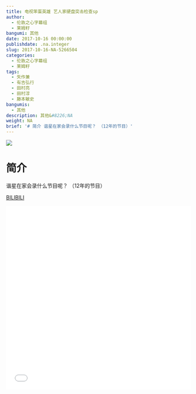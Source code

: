 ```yaml
---
title: 电视笨蛋英雄 艺人家硬盘突击检查sp
author:
  - 伦敦之心字幕组
  - 莱姆籽
bangumi: 其他
date: 2017-10-16 00:00:00
publishdate: .na.integer
slug: 2017-10-16-NA-5266504
categories:
  - 伦敦之心字幕组
  - 莱姆籽
tags:
  - 矢作兼
  - 有吉弘行
  - 田村亮
  - 田村淳
  - 藤本敏史
bangumis:
  - 其他
description: 其他&#8226;NA
weight: NA
brief: '# 简介 谐星在家会录什么节目呢？ （12年的节目）'
---
```


![](https://i.imgur.com/JB6oXb5.jpg)

# 简介  
谐星在家会录什么节目呢？
（12年的节目）

  [BILIBILI](https://www.bilibili.com/video/av5266504/)


<div class="vcontainer">  <iframe class='video' src="//www.bilibili.com/blackboard/player.html?aid=5266504" width="100%" height="500" frameborder="0" allowfullscreen="allowfullscreen"></iframe></div>
